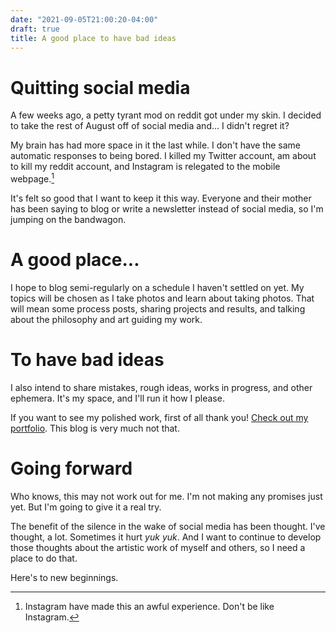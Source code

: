 ```yaml
---
date: "2021-09-05T21:00:20-04:00"
draft: true
title: A good place to have bad ideas
---
```


# Quitting social media

A few weeks ago, a petty tyrant mod on reddit got under my skin. I decided to take the rest of August off of social media and... I didn't regret it?

My brain has had more space in it the last while. I don't have the same automatic responses to being bored. I killed my Twitter account, am about to kill my reddit account, and Instagram is relegated to the mobile webpage.[^1]

It's felt so good that I want to keep it this way. Everyone and their mother has been saying to blog or write a newsletter instead of social media, so I'm jumping on the bandwagon.

# A good place...

I hope to blog semi-regularly on a schedule I haven't settled on yet. My topics will be chosen as I take photos and learn about taking photos. That will mean some process posts, sharing projects and results, and talking about the philosophy and art guiding my work.

# To have bad ideas

I also intend to share mistakes, rough ideas, works in progress, and other ephemera. It's my space, and I'll run it how I please.

If you want to see my polished work, first of all thank you! [Check out my portfolio](http://willhopkinsphoto.com). This blog is very much not that.

# Going forward

Who knows, this may not work out for me. I'm not making any promises just yet. But I'm going to give it a real try.

The benefit of the silence in the wake of social media has been thought. I've thought, a lot. Sometimes it hurt *yuk yuk*. And I want to continue to develop those thoughts about the artistic work of myself and others, so I need a place to do that.

Here's to new beginnings.

[^1]: Instagram have made this an awful experience. Don't be like Instagram.
